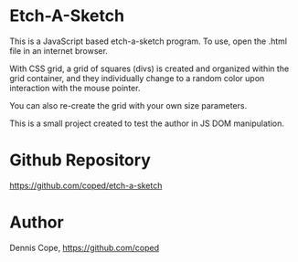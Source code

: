 # Etch-A-Sketch
This is a JavaScript based etch-a-sketch program. To use, open the .html file in an internet browser.

With CSS grid, a grid of squares (divs) is created and organized within the grid container, and they individually change to a random color upon interaction with the mouse pointer.

You can also re-create the grid with your own size parameters.

This is a small project created to test the author in JS DOM manipulation.

# Github Repository
https://github.com/coped/etch-a-sketch

# Author
Dennis Cope, https://github.com/coped